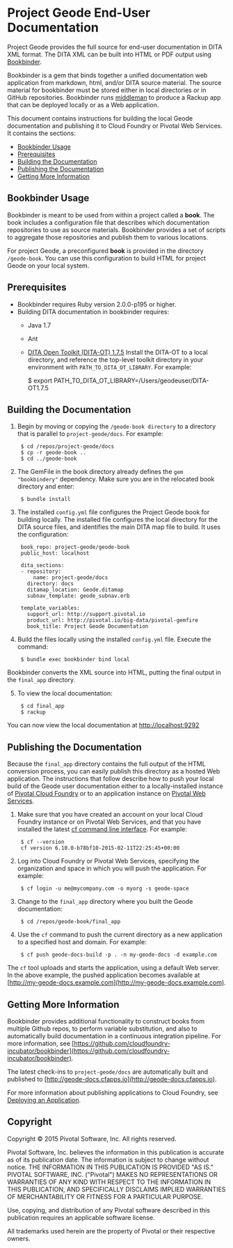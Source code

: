 # Project Geode End-User Documentation

Project Geode provides the full source for end-user documentation in DITA XML format. The DITA XML can be built into HTML or PDF output using [Bookbinder](https://github.com/cloudfoundry-incubator/bookbinder).  

Bookbinder is a gem that binds together a unified documentation web application from markdown, html, and/or DITA source material. The source material for bookbinder must be stored either in local directories or in GitHub repositories. Bookbinder runs [middleman](http://middlemanapp.com/) to produce a Rackup app that can be deployed locally or as a Web application.

This document contains instructions for building the local Geode documentation and publishing it to Cloud Foundry or Pivotal Web Services. It contains the sections:

* [Bookbinder Usage](#usage)
* [Prerequisites](#prereq)
* [Building the Documentation](#building)
* [Publishing the Documentation](#publishing)
* [Getting More Information](#moreinfo)

<a name="usage"></a>
## Bookbinder Usage

Bookbinder is meant to be used from within a project called a **book**. The book includes a configuration file that describes which documentation repositories to use as source materials. Bookbinder provides a set of scripts to aggregate those repositories and publish them to various locations.

For project Geode, a preconfigured **book** is provided in the directory `/geode-book`.  You can use this configuration to build HTML for project Geode on your local system.

<a name="prereq"></a>
## Prerequisites

* Bookbinder requires Ruby version 2.0.0-p195 or higher.
* Building DITA documentation in bookbinder requires:
  * Java 1.7
  * Ant
  * [DITA Open Toolkit (DITA-OT) 1.7.5](http://sourceforge.net/projects/dita-ot/files/DITA-OT%20Stable%20Release/DITA%20Open%20Toolkit%201.7/) Install the DITA-OT to a local directory, and reference the top-level toolkit directory in your environment with `PATH_TO_DITA_OT_LIBRARY`. For example:

      $ export PATH_TO_DITA_OT_LIBRARY=/Users/geodeuser/DITA-OT1.7.5

<a name="building"></a>
## Building the Documentation

1. Begin by moving or copying the `/geode-book directory` to a directory that is parallel to `project-geode/docs`. For example:

        $ cd /repos/project-geode/docs
        $ cp -r geode-book ..
        $ cd ../geode-book

2. The GemFile in the book directory already defines the `gem "bookbindery"` dependency. Make sure you are in the relocated book directory and enter:

        $ bundle install
     
3. The installed `config.yml` file configures the Project Geode book for building locally.  The installed file configures the local directory for the DITA source files, and identifies the main DITA map file to build. It uses the configuration:

        book_repo: project-geode/geode-book
        public_host: localhost
    
        dita_sections:
        - repository:
            name: project-geode/docs
          directory: docs
          ditamap_location: Geode.ditamap
          subnav_template: geode_subnav.erb
          
        template_variables:
          support_url: http://support.pivotal.io
          product_url: http://pivotal.io/big-data/pivotal-gemfire
          book_title: Project Geode Documentation

4. Build the files locally using the installed `config.yml` file. Execute the command:

        $ bundle exec bookbinder bind local
    
  Bookbinder converts the XML source into HTML, putting the final output in the `final_app` directory.
  
5. To view the local documentation:

        $ cd final_app
        $ rackup
    
  You can now view the local documentation at [http://localhost:9292](http://localhost:9292)

<a name="publishing"></a>
## Publishing the Documentation
Because the `final_app` directory contains the full output of the HTML conversion process, you can easily publish this directory as a hosted Web application. The instructions that follow describe how to push your local build of the Geode user documentation either to a locally-installed instance of [Pivotal Cloud Foundry](http://cloudfoundry.org/index.html) or to an application instance on [Pivotal Web Services](https://run.pivotal.io/).  

1. Make sure that you have created an account on your local Cloud Foundry instance or on Pivotal Web Services, and that you have installed the latest [cf command line interface](http://docs.cloudfoundry.org/devguide/installcf/). For example:

        $ cf --version
        cf version 6.10.0-b78bf10-2015-02-11T22:25:45+00:00

2. Log into Cloud Foundry or Pivotal Web Services, specifying the organization and space in which you will push the application. For example:

        $ cf login -u me@mycompany.com -o myorg -s geode-space

3. Change to the `final_app` directory where you built the Geode documentation:

        $ cd /repos/geode-book/final_app
        
4. Use the `cf` command to push the current directory as a new application to a specified host and domain. For example:

        $ cf push geode-docs-build -p . -n my-geode-docs -d example.com 

  The `cf` tool uploads and starts the application, using a default Web server. In the above example, the pushed application becomes available at [http://my-geode-docs.example.com](http://my-geode-docs.example.com).

<a name="moreinfo"></a>  
## Getting More Information

Bookbinder provides additional functionality to construct books from multiple Github repos, to perform variable substitution, and also to automatically build documentation in a continuous integration pipeline.  For more information, see [https://github.com/cloudfoundry-incubator/bookbinder](https://github.com/cloudfoundry-incubator/bookbinder).

The latest check-ins to `project-geode/docs` are automatically built and published to [http://geode-docs.cfapps.io](http://geode-docs.cfapps.io).

For more information about publishing applications to Cloud Foundry, see [Deploying an Application](http://docs.pivotal.io/pivotalcf/devguide/deploy-apps/deploy-app.html).

## Copyright

Copyright © 2015 Pivotal Software, Inc. All rights reserved.

Pivotal Software, Inc. believes the information in this publication
is accurate as of its publication date. The information is subject
to change without notice. THE INFORMATION IN THIS PUBLICATION IS 
PROVIDED "AS IS." PIVOTAL SOFTWARE, INC. ("Pivotal") MAKES NO 
REPRESENTATIONS OR WARRANTIES OF ANY KIND WITH RESPECT TO THE 
INFORMATION IN THIS PUBLICATION, AND SPECIFICALLY DISCLAIMS IMPLIED 
WARRANTIES OF MERCHANTABILITY OR FITNESS FOR A PARTICULAR PURPOSE.

Use, copying, and distribution of any Pivotal software described in
this publication requires an applicable software license.

All trademarks used herein are the property of Pivotal or their 
respective owners.
